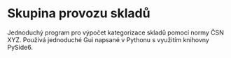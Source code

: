 # Skupina provozu skladů

Jednoduchý program pro výpočet kategorizace skladů pomocí normy ČSN XYZ. Používá jednoduché Gui napsané v Pythonu s využitím knihovny PySide6.
